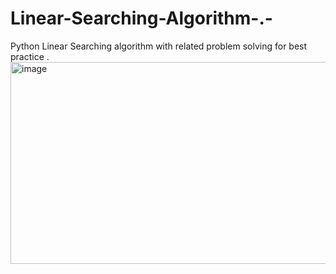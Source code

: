 # Linear-Searching-Algorithm-.-
Python Linear Searching algorithm with related problem solving  for best practice . 
<img width="918" height="323" alt="image" src="https://github.com/user-attachments/assets/24530e00-8055-4e44-9ef0-86655c4dc3f9" />
